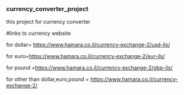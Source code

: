 ### currency_converter_project
this project for currency converter 


#links to currency website 

for dollar= https://www.hamara.co.il/currency-exchange-2/usd-ils/

for euro=https://www.hamara.co.il/currency-exchange-2/eur-ils/

for pound =https://www.hamara.co.il/currency-exchange-2/gbp-ils/

for other than dollar,euro,pound  = https://www.hamara.co.il/currency-exchange-2/
